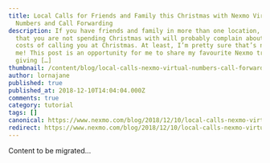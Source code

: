 ```yaml
---
title: Local Calls for Friends and Family this Christmas with Nexmo Virtual
  Numbers and Call Forwarding
description: If you have friends and family in more than one location, the ones
  that you are not spending Christmas with will probably complain about the
  costs of calling you at Christmas. At least, I’m pretty sure that’s not just
  me! This post is an opportunity for me to share my favourite Nexmo trick for
  giving […]
thumbnail: /content/blog/local-calls-nexmo-virtual-numbers-call-forwarding-dr/Local-Calls-for-Friends-and-Family-this-Christmas.png
author: lornajane
published: true
published_at: 2018-12-10T14:04:04.000Z
comments: true
category: tutorial
tags: []
canonical: https://www.nexmo.com/blog/2018/12/10/local-calls-nexmo-virtual-numbers-call-forwarding-dr
redirect: https://www.nexmo.com/blog/2018/12/10/local-calls-nexmo-virtual-numbers-call-forwarding-dr
---
```


Content to be migrated...
